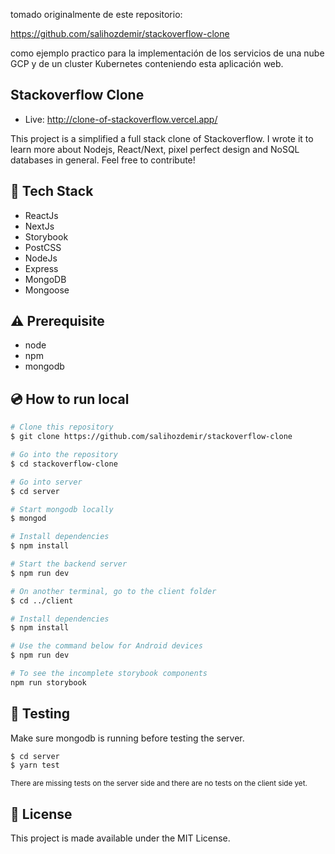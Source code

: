 tomado originalmente de este repositorio:

https://github.com/salihozdemir/stackoverflow-clone

como ejemplo practico para la implementación de los servicios de una nube GCP y de un cluster Kubernetes conteniendo esta aplicación web.

## Stackoverflow Clone
 - Live: http://clone-of-stackoverflow.vercel.app/

This project is a simplified a full stack clone of Stackoverflow. I wrote it to learn more about Nodejs, React/Next, pixel perfect design and NoSQL databases in general. Feel free to contribute!

## :rocket: Tech Stack

- ReactJs
- NextJs
- Storybook
- PostCSS
- NodeJs
- Express
- MongoDB
- Mongoose

## :warning: Prerequisite

- node
- npm
- mongodb

## :cd: How to run local

```bash
# Clone this repository
$ git clone https://github.com/salihozdemir/stackoverflow-clone

# Go into the repository
$ cd stackoverflow-clone

# Go into server
$ cd server

# Start mongodb locally
$ mongod

# Install dependencies
$ npm install

# Start the backend server
$ npm run dev

# On another terminal, go to the client folder
$ cd ../client

# Install dependencies
$ npm install

# Use the command below for Android devices
$ npm run dev

# To see the incomplete storybook components
npm run storybook
```

## :mag_right: Testing

Make sure mongodb is running before testing the server.

```bash
$ cd server
$ yarn test
```

<sub>There are missing tests on the server side and there are no tests on the client side yet.</sub>

## :memo: License

This project is made available under the MIT License.
